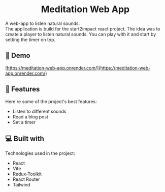 <h1 align="center" id="title">Meditation Web App</h1>

<p id="description">A web-app to listen natural sounds.<br/> The application is build for the start2impact react project. The idea was to create a player to listen natural sounds. You can play with it and start by setting the timer on top.</p>

<h2>🚀 Demo</h2>

[https://meditation-web-app.onrender.com/](https://meditation-web-app.onrender.com/)

<h2>🧐 Features</h2>

Here're some of the project's best features:

- Listen to different sounds
- Read a blog post
- Set a timer

<h2>💻 Built with</h2>

Technologies used in the project:

- React
- Vite
- Redux-Toolkit
- React Router
- Tailwind

